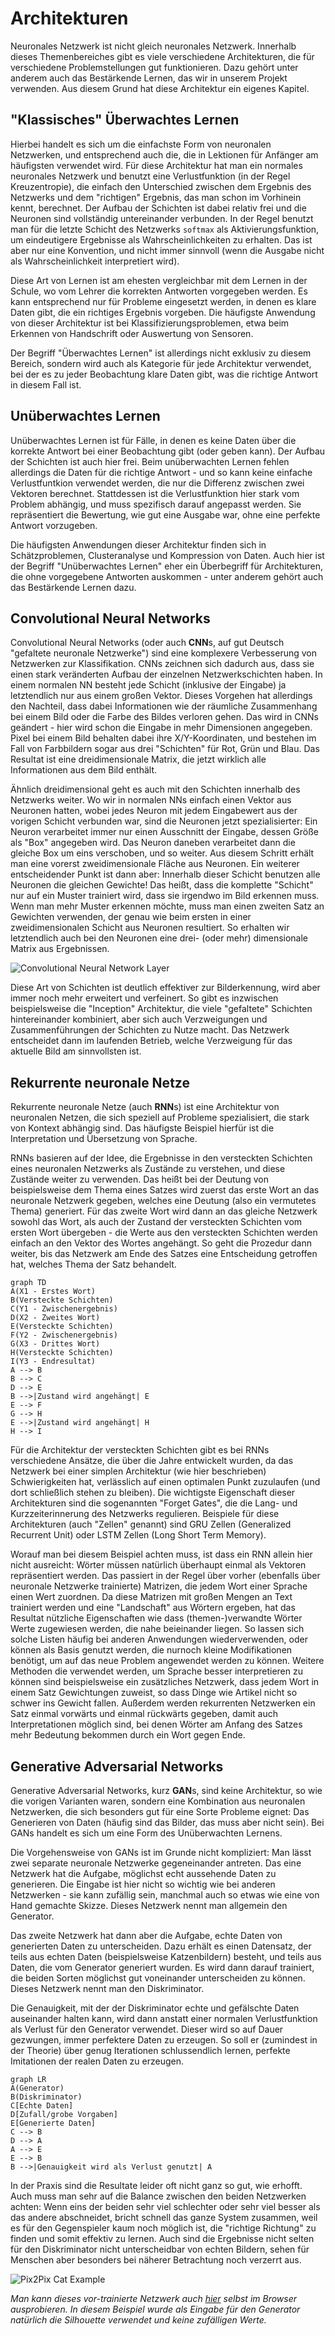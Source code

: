 # Architekturen
Neuronales Netzwerk ist nicht gleich neuronales Netzwerk. Innerhalb dieses Themenbereiches gibt es viele
verschiedene Architekturen, die für verschiedene Problemstellungen gut funktionieren. Dazu gehört unter
anderem auch das Bestärkende Lernen, das wir in unserem Projekt verwenden. Aus diesem Grund hat diese
Architektur ein eigenes Kapitel.

## "Klassisches" Überwachtes Lernen
Hierbei handelt es sich um die einfachste Form von neuronalen Netzwerken, und entsprechend auch die,
die in Lektionen für Anfänger am häufigsten verwendet wird. Für diese Architektur hat man ein normales
neuronales Netzwerk und benutzt eine Verlustfunktion (in der Regel Kreuzentropie), die einfach den 
Unterschied zwischen dem Ergebnis des Netzwerks und dem "richtigen" Ergebnis, das man schon im Vorhinein
kennt, berechnet. Der Aufbau der Schichten ist dabei relativ frei und die Neuronen sind vollständig 
untereinander verbunden. In der Regel benutzt man für die letzte Schicht des Netzwerks `softmax` als
Aktivierungsfunktion, um eindeutigere Ergebnisse als Wahrscheinlichkeiten zu erhalten. Das ist aber
nur eine Konvention, und nicht immer sinnvoll (wenn die Ausgabe nicht als Wahrscheinlichkeit 
interpretiert wird).

Diese Art von Lernen ist am ehesten vergleichbar mit dem Lernen in der Schule, 
wo vom Lehrer die korrekten Antworten vorgegeben werden. Es kann entsprechend nur für Probleme eingesetzt 
werden, in denen es klare Daten gibt, die ein richtiges Ergebnis vorgeben. Die häufigste Anwendung von 
dieser Architektur ist bei Klassifizierungsproblemen, etwa beim Erkennen von Handschrift oder Auswertung 
von Sensoren.

Der Begriff "Überwachtes Lernen" ist allerdings nicht exklusiv zu diesem Bereich, sondern wird auch als 
Kategorie für jede Architektur verwendet, bei der es zu jeder Beobachtung klare Daten gibt, was die richtige
Antwort in diesem Fall ist.

## Unüberwachtes Lernen
Unüberwachtes Lernen ist für Fälle, in denen es keine Daten über die korrekte Antwort bei einer Beobachtung
gibt (oder geben kann). Der Aufbau der Schichten ist auch hier frei. Beim unüberwachten Lernen fehlen
allerdings die Daten für die richtige Antwort - und so kann keine einfache Verlustfuntkion verwendet werden,
die nur die Differenz zwischen zwei Vektoren berechnet. Stattdessen ist die Verlustfunktion hier stark
vom Problem abhängig, und muss spezifisch darauf angepasst werden. Sie repräsentiert die Bewertung, wie
gut eine Ausgabe war, ohne eine perfekte Antwort vorzugeben.

Die häufigsten Anwendungen dieser Architektur finden sich in Schätzproblemen, Clusteranalyse und Kompression
von Daten. Auch hier ist der Begriff "Unüberwachtes Lernen" eher ein Überbegriff für Architekturen, die ohne
vorgegebene Antworten auskommen - unter anderem gehört auch das Bestärkende Lernen dazu.

## Convolutional Neural Networks
Convolutional Neural Networks (oder auch **CNN**s, auf gut Deutsch "gefaltete neuronale Netzwerke") sind eine komplexere Verbesserung 
von Netzwerken zur Klassifikation. CNNs zeichnen sich dadurch aus, dass sie einen stark veränderten Aufbau 
der einzelnen Netzwerkschichten haben. In einem normalen NN besteht jede Schicht (inklusive der Eingabe) ja letztendlich 
nur aus einem großen Vektor. Dieses Vorgehen hat allerdings den Nachteil, dass dabei Informationen wie der räumliche 
Zusammenhang bei einem Bild oder die Farbe des Bildes verloren gehen. 
Das wird in CNNs geändert - hier wird schon die Eingabe in mehr Dimensionen angegeben. Pixel
bei einem Bild behalten dabei ihre X/Y-Koordinaten, und bestehen im Fall von Farbbildern sogar aus drei "Schichten" für
Rot, Grün und Blau. Das Resultat ist eine dreidimensionale Matrix, die jetzt wirklich alle Informationen aus dem Bild
enthält.

Ähnlich dreidimensional geht es auch mit den Schichten innerhalb des Netzwerks weiter. Wo wir in normalen NNs einfach
einen Vektor aus Neuronen hatten, wobei jedes Neuron mit jedem Eingabewert aus der vorigen Schicht verbunden war, sind
die Neuronen jetzt spezialisierter: Ein Neuron verarbeitet immer nur einen Ausschnitt der Eingabe, dessen Größe als
"Box" angegeben wird. Das Neuron daneben verarbeitet dann die gleiche Box um eins verschoben, und so weiter. Aus
diesem Schritt erhält man eine vorerst zweidimensionale Fläche aus Neuronen. Ein weiterer entscheidender Punkt ist dann
aber: Innerhalb dieser Schicht benutzen alle Neuronen die gleichen Gewichte! Das heißt, dass die komplette "Schicht"
nur auf ein Muster trainiert wird, dass sie irgendwo im Bild erkennen muss. Wenn man mehr Muster erkennen möchte, muss
man einen zweiten Satz an Gewichten verwenden, der genau wie beim ersten in einer zweidimensionalen Schicht aus Neuronen
resultiert. So erhalten wir letztendlich auch bei den Neuronen eine drei- (oder mehr) dimensionale Matrix aus Ergebnissen.

![Convolutional Neural Network Layer](https://raw.githubusercontent.com/felar/robug/master/pictures_gifs/convolutional_nns_visualization_by_martin_gorner.png)

Diese Art von Schichten ist deutlich effektiver zur Bilderkennung, wird aber immer noch mehr erweitert und verfeinert.
So gibt es inzwischen beispielsweise die "Inception" Architektur, die viele "gefaltete" Schichten hintereinander kombiniert,
aber sich auch Verzweigungen und Zusammenführungen der Schichten zu Nutze macht. Das Netzwerk entscheidet dann im
laufenden Betrieb, welche Verzweigung für das aktuelle Bild am sinnvollsten ist.

## Rekurrente neuronale Netze
Rekurrente neuronale Netze (auch **RNN**s) ist eine Architektur von neuronalen Netzen, die sich speziell auf Probleme spezialisiert, die
stark von Kontext abhängig sind. Das häufigste Beispiel hierfür ist die Interpretation und Übersetzung von Sprache.

RNNs basieren auf der Idee, die Ergebnisse in den versteckten Schichten eines neuronalen
Netzwerks als Zustände zu verstehen, und diese Zustände weiter zu verwenden. Das heißt bei der Deutung von
beispielsweise dem Thema eines Satzes wird zuerst das erste Wort an das neuronale Netzwerk gegeben, welches eine
Deutung (also ein vermutetes Thema) generiert. Für das zweite Wort wird dann an das gleiche Netzwerk sowohl das Wort,
als auch der Zustand der versteckten Schichten vom ersten Wort übergeben - die Werte aus den versteckten Schichten
werden einfach an den Vektor des Wortes angehängt. So geht die Prozedur dann weiter, bis das Netzwerk am Ende des Satzes
eine Entscheidung getroffen hat, welches Thema der Satz behandelt.

```mermaid
graph TD
A(X1 - Erstes Wort)
B(Versteckte Schichten)
C(Y1 - Zwischenergebnis)
D(X2 - Zweites Wort)
E(Versteckte Schichten)
F(Y2 - Zwischenergebnis)
G(X3 - Drittes Wort)
H(Versteckte Schichten)
I(Y3 - Endresultat)
A --> B
B --> C
D --> E
B -->|Zustand wird angehängt| E
E --> F
G --> H
E -->|Zustand wird angehängt| H
H --> I
```

Für die Architektur der versteckten Schichten gibt es bei RNNs verschiedene Ansätze, die
über die Jahre entwickelt wurden, da das Netzwerk bei einer simplen Architektur (wie hier beschrieben) Schwierigkeiten
hat, verlässlich auf einen optimalen Punkt zuzulaufen (und dort schließlich stehen zu bleiben). Die wichtigste
Eigenschaft dieser Architekturen sind die sogenannten "Forget Gates", die die Lang- und Kurzzeiterinnerung des Netzwerks
regulieren. Beispiele für diese Architekturen (auch "Zellen" genannt) sind GRU Zellen (Generalized Recurrent Unit) oder
LSTM Zellen (Long Short Term Memory).

Worauf man bei diesem Beispiel achten muss, ist dass ein RNN allein hier nicht ausreicht: Wörter
müssen natürlich überhaupt einmal als Vektoren repräsentiert werden. Das passiert in der Regel über vorher (ebenfalls
über neuronale Netzwerke trainierte) Matrizen, die jedem Wort einer Sprache einen Wert zuordnen. Da diese Matrizen mit
großen Mengen an Text trainiert werden und eine "Landschaft" aus Wörtern ergeben, hat das Resultat nützliche Eigenschaften
wie dass (themen-)verwandte Wörter Werte zugewiesen werden, die nahe beieinander liegen. So lassen sich solche Listen
häufig bei anderen Anwendungen wiederverwenden, oder können als Basis genutzt werden, die nurnoch kleine
Modifikationen benötigt, um auf das neue Problem angewendet werden zu können.
Weitere Methoden die verwendet werden, um Sprache besser interpretieren zu können sind beispielsweise ein zusätzliches
Netzwerk, dass jedem Wort in einem Satz Gewichtungen zuweist, so dass Dinge wie Artikel nicht so schwer ins Gewicht
fallen. Außerdem werden rekurrenten Netzwerken ein Satz einmal vorwärts und einmal rückwärts gegeben, damit auch Interpretationen
möglich sind, bei denen Wörter am Anfang des Satzes mehr Bedeutung bekommen durch ein Wort gegen Ende.

## Generative Adversarial Networks
Generative Adversarial Networks, kurz **GAN**s, sind keine Architektur, so wie die vorigen Varianten waren, sondern
eine Kombination aus neuronalen Netzwerken, die sich besonders gut für eine Sorte Probleme eignet: Das Generieren von
Daten (häufig sind das Bilder, das muss aber nicht sein). Bei GANs handelt es sich um eine Form des Unüberwachten Lernens.

Die Vorgehensweise von GANs ist im Grunde nicht kompliziert: Man lässt zwei separate neuronale Netzwerke gegeneinander
antreten. Das eine Netzwerk hat die Aufgabe, möglichst echt aussehende Daten zu generieren. Die Eingabe ist hier nicht
so wichtig wie bei anderen Netzwerken - sie kann zufällig sein, manchmal auch so etwas wie eine von Hand gemachte Skizze.
Dieses Netzwerk nennt man allgemein den Generator.

Das zweite Netzwerk hat dann aber die Aufgabe, echte Daten von generierten Daten zu unterscheiden. Dazu erhält es einen
Datensatz, der teils aus echten Daten (beispielsweise Katzenbildern) besteht, und teils aus Daten, die vom Generator
generiert wurden. Es wird dann darauf trainiert, die beiden Sorten möglichst gut voneinander unterscheiden zu können.
Dieses Netzwerk nennt man den Diskriminator.

Die Genauigkeit, mit der der Diskriminator echte und gefälschte Daten auseinander halten kann, wird dann anstatt einer
normalen Verlustfunktion als Verlust für den Generator verwendet. Dieser wird so auf Dauer gezwungen, immer perfektere
Daten zu erzeugen. So soll er (zumindest in der Theorie) über genug Iterationen schlussendlich lernen, perfekte Imitationen
der realen Daten zu erzeugen.

```mermaid
graph LR
A(Generator)
B(Diskriminator)
C[Echte Daten]
D[Zufall/grobe Vorgaben]
E[Generierte Daten]
C --> B
D --> A
A --> E
E --> B
B -->|Genauigkeit wird als Verlust genutzt| A
```

In der Praxis sind die Resultate leider oft nicht ganz so gut, wie erhofft. Auch muss man sehr auf die Balance zwischen
den beiden Netzwerken achten: Wenn eins der beiden sehr viel schlechter oder sehr viel besser als das andere abschneidet,
bricht schnell das ganze System zusammen, weil es für den Gegenspieler kaum noch möglich ist, die "richtige Richtung"
zu finden und somit effektiv zu lernen. Auch sind die Ergebnisse nicht selten für den Diskriminator nicht unterscheidbar
von echten Bildern, sehen für Menschen aber besonders bei näherer Betrachtung noch verzerrt aus.

![Pix2Pix Cat Example](https://raw.githubusercontent.com/felar/robug/master/pictures_gifs/pix2pix_cat_example.png)

_Man kann dieses vor-trainierte Netzwerk auch [hier](https://affinelayer.com/pixsrv/) selbst im Browser ausprobieren.
In diesem Beispiel wurde als Eingabe für den Generator natürlich die Silhouette verwendet und keine zufälligen Werte._

